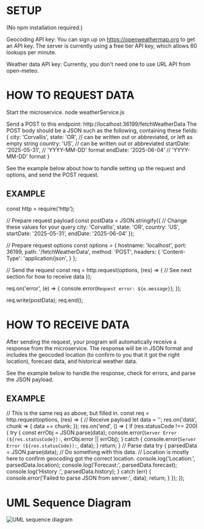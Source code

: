 # SETUP

(No npm installation required.)

Geocoding API key:
You can sign up on https://openweathermap.org to get an API key. 
The server is currently using a free tier API key, which allows 
60 lookups per minute.

Weather data API key:
Currently, you don't need one to use URL API from open-meteo.


# HOW TO REQUEST DATA

Start the microservice.
    node weatherService.js

Send a POST to this endpoint:
http://localhost:36199/fetchWeatherData
The POST body should be a JSON such as the following, containing these fields:
{
  city: 'Corvallis',
  state: 'OR',                 // can be written out or abbreviated, or left as empty string
  country: 'US',               // can be written out or abbreviated
  startDate: '2025-05-31',     // 'YYYY-MM-DD' format
  endDate: '2025-06-04'        // 'YYYY-MM-DD' format
}

See the example below about how to handle setting up the request and options,
and send the POST request.

## EXAMPLE

const http = require('http');

// Prepare request payload
const postData = JSON.stringify({
  // Change these values for your query
  city: 'Corvallis',
  state: 'OR',
  country: 'US',
  startDate: '2025-05-31',
  endDate: '2025-06-04'
});

// Prepare request options
const options = {
  hostname: 'localhost',
  port: 36199,
  path: '/fetchWeatherData',
  method: 'POST',
  headers: {
    'Content-Type': 'application/json',
  }
};

// Send the request
const req = http.request(options, (res) => {
  // See next section for how to receive data
});

req.on('error', (e) => {
  console.error(`Request error: ${e.message}`);
});

req.write(postData);
req.end();


# HOW TO RECEIVE DATA

After sending the request, your program will automatically receive a response 
from the microservice. The response will be in JSON format and includes 
the geocoded location (to confirm to you that it got the right location), 
forecast data, and historical weather data.

See the example below to handle the response, check for errors, and 
parse the JSON payload.

## EXAMPLE

// This is the same req as above, but filled in.
const req = http.request(options, (res) => {
  // Receive payload
  let data = '';
  res.on('data', chunk => { data += chunk; });
  res.on('end', () => {
    if (res.statusCode !== 200) {
      try {
        const errObj = JSON.parse(data);
        console.error(`Server Error (${res.statusCode}):`, errObj.error || errObj);
      } catch {
        console.error(`Server Error (${res.statusCode}):`, data);
      }
      return;
    }
    // Parse data
    try {
      parsedData = JSON.parse(data);
      // Do something with this data.
      // Location is mostly here to confirm geocoding got the correct location.
      console.log('Location:', parsedData.location);
      console.log('Forecast:', parsedData.forecast);
      console.log('History :', parsedData.history);
    } catch (err) {
      console.error('Failed to parse JSON from server:', data);
      return;
    }
  });
});


# UML Sequence Diagram

![UML sequence diagram](UML_sequence_diagram.png)
